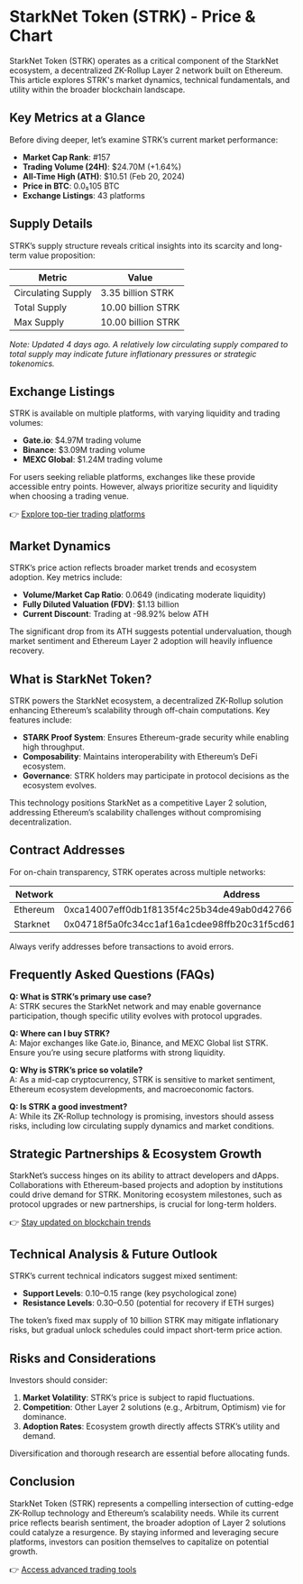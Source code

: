 # StarkNet Token (STRK) - Price & Chart  

StarkNet Token (STRK) operates as a critical component of the StarkNet ecosystem, a decentralized ZK-Rollup Layer 2 network built on Ethereum. This article explores STRK's market dynamics, technical fundamentals, and utility within the broader blockchain landscape.  

## Key Metrics at a Glance  

Before diving deeper, let’s examine STRK’s current market performance:  

- **Market Cap Rank**: #157  
- **Trading Volume (24H)**: $24.70M (+1.64%)  
- **All-Time High (ATH)**: $10.51 (Feb 20, 2024)  
- **Price in BTC**: 0.0₅105 BTC  
- **Exchange Listings**: 43 platforms  

## Supply Details  

STRK’s supply structure reveals critical insights into its scarcity and long-term value proposition:  

| Metric               | Value               |  
|----------------------|---------------------|  
| Circulating Supply   | 3.35 billion STRK   |  
| Total Supply         | 10.00 billion STRK  |  
| Max Supply           | 10.00 billion STRK  |  

*Note: Updated 4 days ago. A relatively low circulating supply compared to total supply may indicate future inflationary pressures or strategic tokenomics.*  

## Exchange Listings  

STRK is available on multiple platforms, with varying liquidity and trading volumes:  

- **Gate.io**: $4.97M trading volume  
- **Binance**: $3.09M trading volume  
- **MEXC Global**: $1.24M trading volume  

For users seeking reliable platforms, exchanges like these provide accessible entry points. However, always prioritize security and liquidity when choosing a trading venue.  

👉 [Explore top-tier trading platforms](https://bit.ly/okx-bonus)  

## Market Dynamics  

STRK’s price action reflects broader market trends and ecosystem adoption. Key metrics include:  

- **Volume/Market Cap Ratio**: 0.0649 (indicating moderate liquidity)  
- **Fully Diluted Valuation (FDV)**: $1.13 billion  
- **Current Discount**: Trading at -98.92% below ATH  

The significant drop from its ATH suggests potential undervaluation, though market sentiment and Ethereum Layer 2 adoption will heavily influence recovery.  

## What is StarkNet Token?  

STRK powers the StarkNet ecosystem, a decentralized ZK-Rollup solution enhancing Ethereum’s scalability through off-chain computations. Key features include:  

- **STARK Proof System**: Ensures Ethereum-grade security while enabling high throughput.  
- **Composability**: Maintains interoperability with Ethereum’s DeFi ecosystem.  
- **Governance**: STRK holders may participate in protocol decisions as the ecosystem evolves.  

This technology positions StarkNet as a competitive Layer 2 solution, addressing Ethereum’s scalability challenges without compromising decentralization.  

## Contract Addresses  

For on-chain transparency, STRK operates across multiple networks:  

| Network       | Address                                                                 |  
|---------------|-------------------------------------------------------------------------|  
| Ethereum      | 0xca14007eff0db1f8135f4c25b34de49ab0d42766                             |  
| Starknet      | 0x04718f5a0fc34cc1af16a1cdee98ffb20c31f5cd61d6ab07201858f4287c938d  |  

Always verify addresses before transactions to avoid errors.  

## Frequently Asked Questions (FAQs)  

**Q: What is STRK’s primary use case?**  
A: STRK secures the StarkNet network and may enable governance participation, though specific utility evolves with protocol upgrades.  

**Q: Where can I buy STRK?**  
A: Major exchanges like Gate.io, Binance, and MEXC Global list STRK. Ensure you’re using secure platforms with strong liquidity.  

**Q: Why is STRK’s price so volatile?**  
A: As a mid-cap cryptocurrency, STRK is sensitive to market sentiment, Ethereum ecosystem developments, and macroeconomic factors.  

**Q: Is STRK a good investment?**  
A: While its ZK-Rollup technology is promising, investors should assess risks, including low circulating supply dynamics and market conditions.  

## Strategic Partnerships & Ecosystem Growth  

StarkNet’s success hinges on its ability to attract developers and dApps. Collaborations with Ethereum-based projects and adoption by institutions could drive demand for STRK. Monitoring ecosystem milestones, such as protocol upgrades or new partnerships, is crucial for long-term holders.  

👉 [Stay updated on blockchain trends](https://bit.ly/okx-bonus)  

## Technical Analysis & Future Outlook  

STRK’s current technical indicators suggest mixed sentiment:  

- **Support Levels**: $0.10–$0.15 range (key psychological zone)  
- **Resistance Levels**: $0.30–$0.50 (potential for recovery if ETH surges)  

The token’s fixed max supply of 10 billion STRK may mitigate inflationary risks, but gradual unlock schedules could impact short-term price action.  

## Risks and Considerations  

Investors should consider:  

1. **Market Volatility**: STRK’s price is subject to rapid fluctuations.  
2. **Competition**: Other Layer 2 solutions (e.g., Arbitrum, Optimism) vie for dominance.  
3. **Adoption Rates**: Ecosystem growth directly affects STRK’s utility and demand.  

Diversification and thorough research are essential before allocating funds.  

## Conclusion  

StarkNet Token (STRK) represents a compelling intersection of cutting-edge ZK-Rollup technology and Ethereum’s scalability needs. While its current price reflects bearish sentiment, the broader adoption of Layer 2 solutions could catalyze a resurgence. By staying informed and leveraging secure platforms, investors can position themselves to capitalize on potential growth.  

👉 [Access advanced trading tools](https://bit.ly/okx-bonus)